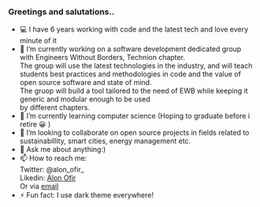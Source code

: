 ### Greetings and salutations..

- :computer: I have 6 years working with code and the latest tech and love every minute of it
- 🔭 I’m currently working on a software development dedicated group with Engineers Without Borders, Technion chapter.  
  The group will use the latest technologies in the industry, and will teach  
  students best practices and methodologies in code and the value of open source software and state of mind.  
  The gruop will build a tool tailored to the need of EWB while keeping it generic and modular enough to be used  
  by different chapters.
- 🌱 I’m currently learning computer science (Hoping to graduate before i retire :grinning: )
- 👯 I’m looking to collaborate on open source projects in fields related to sustainabillity, smart cities, energy management etc.
- 💬 Ask me about anything:)
- 📫 How to reach me:     
  Twitter: @alon_ofir_  
  Likedin: [Alon Ofir](https://www.linkedin.com/in/alon-ofir)  
  Or via [email](alonof27@gmail.com)  
- ⚡ Fun fact: I use dark theme everywhere!
